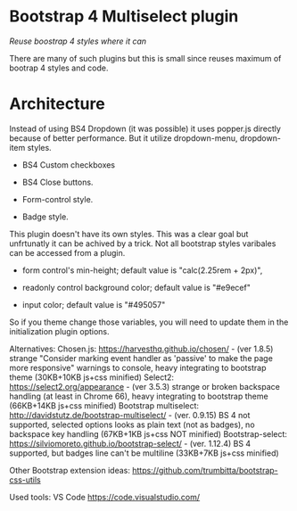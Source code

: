 # Bootstrap 4 Multiselect plugin
*Reuse boostrap 4 styles where it can*

There are many of such plugins but this is small since reuses maximum of bootrap 4 styles and code.

# Architecture
Instead of using BS4 Dropdown (it was possible) it uses popper.js directly because of better performance.
But it utilize dropdown-menu, dropdown-item styles.

* BS4 Custom checkboxes

* BS4 Close buttons.

* Form-control style.

* Badge style.

This plugin doesn't have its own styles. This was a clear goal but unfrtunatly it can be achived by a trick. Not all bootstrap styles varibales can be accessed from a plugin.

* form control's min-height; default value is "calc(2.25rem + 2px)",

* readonly control background color; default value is "#e9ecef"

* input color; default value is "#495057"

So if you theme change those variables, you will need to update them in the initialization plugin options.



Alternatives:
Chosen.js: https://harvesthq.github.io/chosen/ - (ver 1.8.5) strange "Consider marking event handler as 'passive' to make the page more responsive" warnings to console, heavy integrating to bootstrap theme (30KB+10KB js+css minified)
Select2: https://select2.org/appearance - (ver 3.5.3) strange or broken backspace handling (at least in Chrome 66), heavy integrating to bootstrap theme
    (66KB+14KB js+css minified)
Bootstrap multiselect: http://davidstutz.de/bootstrap-multiselect/  -  (ver. 0.9.15) BS 4 not supported, selected options looks as plain text (not as badges), no backspace key handling (67KB+1KB js+css NOT minified)
Bootstrap-select: https://silviomoreto.github.io/bootstrap-select/ - (ver. 1.12.4) BS 4 supported, but badges line can't be multiline (33KB+7KB js+css minified)

Other Bootstrap extension ideas:
https://github.com/trumbitta/bootstrap-css-utils 

Used tools:
VS Code https://code.visualstudio.com/
